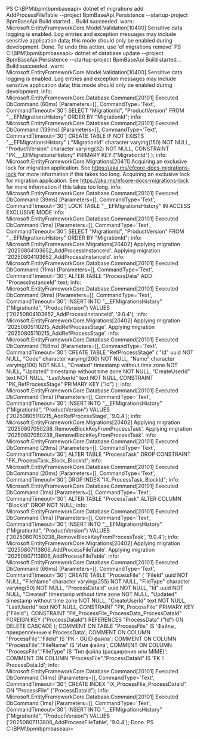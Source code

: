 PS C:\BPM\bpm\bpmbaseapi> dotnet ef migrations add AddProcessFileTable --project BpmBaseApi.Persistence --startup-project BpmBaseApi
Build started...
Build succeeded.
warn: Microsoft.EntityFrameworkCore.Model.Validation[10400]
      Sensitive data logging is enabled. Log entries and exception messages may include sensitive application data; this mode should only be enabled during development.
Done. To undo this action, use 'ef migrations remove'
PS C:\BPM\bpm\bpmbaseapi> dotnet ef database update --project BpmBaseApi.Persistence --startup-project BpmBaseApi
Build started...
Build succeeded.
warn: Microsoft.EntityFrameworkCore.Model.Validation[10400]
      Sensitive data logging is enabled. Log entries and exception messages may include sensitive application data; this mode should only be enabled during development.
info: Microsoft.EntityFrameworkCore.Database.Command[20101]
      Executed DbCommand (60ms) [Parameters=[], CommandType='Text', CommandTimeout='30']
      SELECT "MigrationId", "ProductVersion"
      FROM "__EFMigrationsHistory"
      ORDER BY "MigrationId";
info: Microsoft.EntityFrameworkCore.Database.Command[20101]
      Executed DbCommand (139ms) [Parameters=[], CommandType='Text', CommandTimeout='30']
      CREATE TABLE IF NOT EXISTS "__EFMigrationsHistory" (
          "MigrationId" character varying(150) NOT NULL,
          "ProductVersion" character varying(32) NOT NULL,
          CONSTRAINT "PK___EFMigrationsHistory" PRIMARY KEY ("MigrationId")
      );
info: Microsoft.EntityFrameworkCore.Migrations[20411]
      Acquiring an exclusive lock for migration application. See https://aka.ms/efcore-docs-migrations-lock for more information if this takes too long.
Acquiring an exclusive lock for migration application. See https://aka.ms/efcore-docs-migrations-lock for more information if this takes too long.
info: Microsoft.EntityFrameworkCore.Database.Command[20101]
      Executed DbCommand (39ms) [Parameters=[], CommandType='Text', CommandTimeout='30']
      LOCK TABLE "__EFMigrationsHistory" IN ACCESS EXCLUSIVE MODE
info: Microsoft.EntityFrameworkCore.Database.Command[20101]
      Executed DbCommand (1ms) [Parameters=[], CommandType='Text', CommandTimeout='30']
      SELECT "MigrationId", "ProductVersion"
      FROM "__EFMigrationsHistory"
      ORDER BY "MigrationId";
info: Microsoft.EntityFrameworkCore.Migrations[20402]
      Applying migration '20250804103652_AddProcessInstanceId'.
Applying migration '20250804103652_AddProcessInstanceId'.
info: Microsoft.EntityFrameworkCore.Database.Command[20101]
      Executed DbCommand (11ms) [Parameters=[], CommandType='Text', CommandTimeout='30']
      ALTER TABLE "ProcessData" ADD "ProcessInstanceId" text;
info: Microsoft.EntityFrameworkCore.Database.Command[20101]
      Executed DbCommand (9ms) [Parameters=[], CommandType='Text', CommandTimeout='30']
      INSERT INTO "__EFMigrationsHistory" ("MigrationId", "ProductVersion")
      VALUES ('20250804103652_AddProcessInstanceId', '9.0.4');
info: Microsoft.EntityFrameworkCore.Migrations[20402]
      Applying migration '20250805110215_AddRefProcessStage'.
Applying migration '20250805110215_AddRefProcessStage'.
info: Microsoft.EntityFrameworkCore.Database.Command[20101]
      Executed DbCommand (158ms) [Parameters=[], CommandType='Text', CommandTimeout='30']
      CREATE TABLE "RefProcessStage" (
          "Id" uuid NOT NULL,
          "Code" character varying(200) NOT NULL,
          "Name" character varying(100) NOT NULL,
          "Created" timestamp without time zone NOT NULL,
          "Updated" timestamp without time zone NOT NULL,
          "CreateUserId" text NOT NULL,
          "LastUserId" text NOT NULL,
          CONSTRAINT "PK_RefProcessStage" PRIMARY KEY ("Id")
      );
info: Microsoft.EntityFrameworkCore.Database.Command[20101]
      Executed DbCommand (1ms) [Parameters=[], CommandType='Text', CommandTimeout='30']
      INSERT INTO "__EFMigrationsHistory" ("MigrationId", "ProductVersion")
      VALUES ('20250805110215_AddRefProcessStage', '9.0.4');
info: Microsoft.EntityFrameworkCore.Migrations[20402]
      Applying migration '20250807050238_RemoveBlockKeyFromProcessTask'.
Applying migration '20250807050238_RemoveBlockKeyFromProcessTask'.
info: Microsoft.EntityFrameworkCore.Database.Command[20101]
      Executed DbCommand (29ms) [Parameters=[], CommandType='Text', CommandTimeout='30']
      ALTER TABLE "ProcessTask" DROP CONSTRAINT "FK_ProcessTask_Block_BlockId";
info: Microsoft.EntityFrameworkCore.Database.Command[20101]
      Executed DbCommand (20ms) [Parameters=[], CommandType='Text', CommandTimeout='30']
      DROP INDEX "IX_ProcessTask_BlockId";
info: Microsoft.EntityFrameworkCore.Database.Command[20101]
      Executed DbCommand (1ms) [Parameters=[], CommandType='Text', CommandTimeout='30']
      ALTER TABLE "ProcessTask" ALTER COLUMN "BlockId" DROP NOT NULL;
info: Microsoft.EntityFrameworkCore.Database.Command[20101]
      Executed DbCommand (1ms) [Parameters=[], CommandType='Text', CommandTimeout='30']
      INSERT INTO "__EFMigrationsHistory" ("MigrationId", "ProductVersion")
      VALUES ('20250807050238_RemoveBlockKeyFromProcessTask', '9.0.4');
info: Microsoft.EntityFrameworkCore.Migrations[20402]
      Applying migration '20250807113806_AddProcessFileTable'.
Applying migration '20250807113806_AddProcessFileTable'.
info: Microsoft.EntityFrameworkCore.Database.Command[20101]
      Executed DbCommand (66ms) [Parameters=[], CommandType='Text', CommandTimeout='30']
      CREATE TABLE "ProcessFile" (
          "FileId" uuid NOT NULL,
          "FileName" character varying(255) NOT NULL,
          "FileType" character varying(50) NOT NULL,
          "ProcessDataId" uuid NOT NULL,
          "Id" uuid NOT NULL,
          "Created" timestamp without time zone NOT NULL,
          "Updated" timestamp without time zone NOT NULL,
          "CreateUserId" text NOT NULL,
          "LastUserId" text NOT NULL,
          CONSTRAINT "PK_ProcessFile" PRIMARY KEY ("FileId"),
          CONSTRAINT "FK_ProcessFile_ProcessData_ProcessDataId" FOREIGN KEY ("ProcessDataId") REFERENCES "ProcessData" ("Id") ON DELETE CASCADE
      );
      COMMENT ON TABLE "ProcessFile" IS 'Файлы, прикреплённые к ProcessData';
      COMMENT ON COLUMN "ProcessFile"."FileId" IS 'PK - GUID файла';
      COMMENT ON COLUMN "ProcessFile"."FileName" IS 'Имя файла';
      COMMENT ON COLUMN "ProcessFile"."FileType" IS 'Тип файла (расширение или MIME)';
      COMMENT ON COLUMN "ProcessFile"."ProcessDataId" IS 'FK ⸮ ProcessData.Id';
info: Microsoft.EntityFrameworkCore.Database.Command[20101]
      Executed DbCommand (14ms) [Parameters=[], CommandType='Text', CommandTimeout='30']
      CREATE INDEX "IX_ProcessFile_ProcessDataId" ON "ProcessFile" ("ProcessDataId");
info: Microsoft.EntityFrameworkCore.Database.Command[20101]
      Executed DbCommand (1ms) [Parameters=[], CommandType='Text', CommandTimeout='30']
      INSERT INTO "__EFMigrationsHistory" ("MigrationId", "ProductVersion")
      VALUES ('20250807113806_AddProcessFileTable', '9.0.4');
Done.
PS C:\BPM\bpm\bpmbaseapi> 
